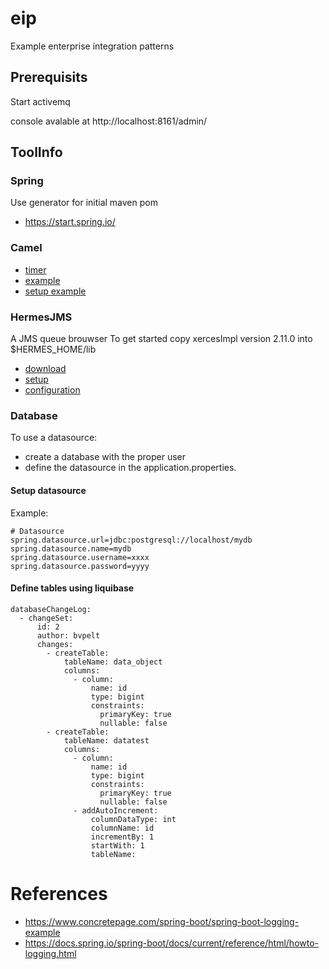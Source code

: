 # eip
Example enterprise integration patterns

## Prerequisits
Start activemq

console avalable at http://localhost:8161/admin/ 

## ToolInfo

### Spring
Use generator for initial maven pom
- https://start.spring.io/

### Camel
- [timer](http://camel.apache.org/timer.html)
- [example](https://github.com/apache/camel/examples/camel-example-spring-boot-activemq/)
- [setup example](https://access.redhat.com/documentation/en-us/red_hat_jboss_fuse/6.3/html/fuse_integration_services_2.0_for_openshift/camel-spring-boot) 

### HermesJMS
A JMS queue brouwser
To get started copy xercesImpl version 2.11.0 into $HERMES_HOME/lib
- [download](https://sourceforge.net/projects/hermesjms/files/)
- [setup](https://blogs.oracle.com/jamesbayer/hermes-jms-open-source-jms-console)
- [configuration](https://stackoverflow.com/questions/34855960/trying-to-configure-hermes-jms-for-activemq-error-is-thrown-when-queue-is-brows)

### Database
To use a datasource:
- create a database with the proper user
- define the datasource in the application.properties. 

#### Setup datasource
Example:
```
# Datasource
spring.datasource.url=jdbc:postgresql://localhost/mydb
spring.datasource.name=mydb
spring.datasource.username=xxxx
spring.datasource.password=yyyy
```

#### Define tables using liquibase
```
databaseChangeLog:
  - changeSet:
      id: 2
      author: bvpelt
      changes:
        - createTable:
            tableName: data_object
            columns:
              - column:
                  name: id
                  type: bigint
                  constraints:
                    primaryKey: true
                    nullable: false
        - createTable:
            tableName: datatest
            columns:
              - column:
                  name: id
                  type: bigint
                  constraints:
                    primaryKey: true
                    nullable: false
              - addAutoIncrement:
                  columnDataType: int
                  columnName: id
                  incrementBy: 1
                  startWith: 1
                  tableName: 
```

# References
- https://www.concretepage.com/spring-boot/spring-boot-logging-example
- https://docs.spring.io/spring-boot/docs/current/reference/html/howto-logging.html

